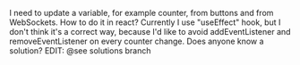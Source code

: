 I need to update a variable, for example counter, from buttons and from WebSockets.
How to do it in react? Currently I use "useEffect" hook, but I don't think it's a correct way, 
because I'd like to avoid addEventListener and removeEventListener on every counter change.
Does anyone know a solution?  EDIT: @see solutions branch
